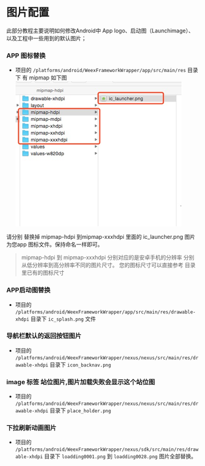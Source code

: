 # 图片配置

此部分教程主要说明如何修改Android中 App logo、启动图（Launchimage）、以及工程中一些用到的默认图片；

### APP 图标替换
* 项目的 `/platforms/android/WeexFrameworkWrapper/app/src/main/res` 目录下 有 mipmap 如下图![](https://raw.githubusercontent.com/myliuyx/source/master/8011AB9FE2D34C066BA1D4C29652CCD3.jpg)

请分别 替换掉 mipmap-hdpi 到mipmap-xxxhdpi 里面的 ic_launcher.png 图片为您app 图标文件。保持命名一样即可。

> mipmap-hdpi 到 mipmap-xxxhdpi 分别对应的是安卓手机的分辨率 分别从低分辨率到高分辨率不同的图片尺寸。 
  您的图标尺寸可以直接参考 目录里已有的图标尺寸

### APP启动图替换

* 项目的 `/platforms/android/WeexFrameworkWrapper/app/src/main/res/drawable-xhdpi` 目录下 `ic_splash.png` 文件 

### 导航栏默认的返回按钮图片

* 项目的 `/platforms/android/WeexFrameworkWrapper/nexus/nexus/src/main/res/drawable-xhdpi` 目录下  `icon_backnav.png`

### image 标签 站位图片,图片加载失败会显示这个站位图

* 项目的 `/platforms/android/WeexFrameworkWrapper/nexus/nexus/src/main/res/drawable-xhdpi` 目录下  `place_holder.png`

### 下拉刷新动画图片

* 项目的 `/platforms/android/WeexFrameworkWrapper/nexus/sdk/src/main/res/drawable-xhdpi` 目录下  `loadding0001.png` 到 `loadding0028.png` 图片全部替换。


